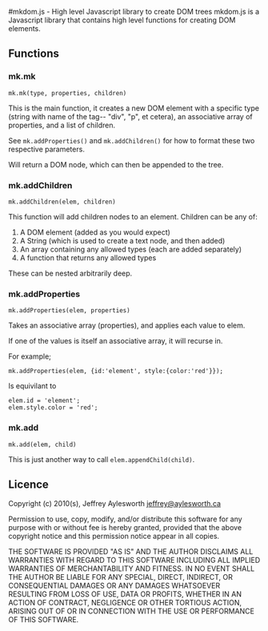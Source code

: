 #mkdom.js - High level Javascript library to create DOM trees
mkdom.js is a Javascript library that contains high level functions for creating
DOM elements.

## Functions
### mk.mk

    mk.mk(type, properties, children)

This is the main function, it creates a new DOM element with a specific type
(string with name of the tag-- "div", "p", et cetera), an associative array of
properties, and a list of children.

See `mk.addProperties()` and `mk.addChildren()` for how to format these two
respective parameters.

Will return a DOM node, which can then be appended to the tree.

### mk.addChildren

    mk.addChildren(elem, children)

This function will add children nodes to an element. Children can be any of:

1) A DOM element (added as you would expect)
2) A String (which is used to create a text node, and then added)
3) An array containing any allowed types (each are added separately)
4) A function that returns any allowed types

These can be nested arbitrarily deep.

### mk.addProperties

    mk.addProperties(elem, properties)

Takes an associative array (properties), and applies each value to elem.

If one of the values is itself an associative array, it will recurse in.

For example;

    mk.addProperties(elem, {id:'element', style:{color:'red'}});

Is equivilant to

    elem.id = 'element';
    elem.style.color = 'red';

### mk.add

    mk.add(elem, child)

This is just another way to call `elem.appendChild(child)`.

## Licence
Copyright (c) 2010(s), Jeffrey Aylesworth <jeffrey@aylesworth.ca>

Permission to use, copy, modify, and/or distribute this software for any
purpose with or without fee is hereby granted, provided that the above
copyright notice and this permission notice appear in all copies.

THE SOFTWARE IS PROVIDED "AS IS" AND THE AUTHOR DISCLAIMS ALL WARRANTIES
WITH REGARD TO THIS SOFTWARE INCLUDING ALL IMPLIED WARRANTIES OF
MERCHANTABILITY AND FITNESS. IN NO EVENT SHALL THE AUTHOR BE LIABLE FOR
ANY SPECIAL, DIRECT, INDIRECT, OR CONSEQUENTIAL DAMAGES OR ANY DAMAGES
WHATSOEVER RESULTING FROM LOSS OF USE, DATA OR PROFITS, WHETHER IN AN
ACTION OF CONTRACT, NEGLIGENCE OR OTHER TORTIOUS ACTION, ARISING OUT OF
OR IN CONNECTION WITH THE USE OR PERFORMANCE OF THIS SOFTWARE.

